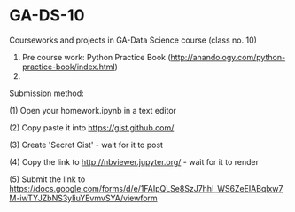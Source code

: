 # GA-DS-10
Courseworks and projects in GA-Data Science course (class no. 10)

1. Pre course work: Python Practice Book (http://anandology.com/python-practice-book/index.html)
2. 



Submission method:

(1) Open your homework.ipynb in a text editor

(2) Copy paste it into https://gist.github.com/

(3) Create 'Secret Gist' - wait for it to post

(4) Copy the link to http://nbviewer.jupyter.org/ - wait for it to render

(5) Submit the link to
https://docs.google.com/forms/d/e/1FAIpQLSe8SzJ7hhI_WS6ZeEIABqlxw7M-iwTYJZbNS3yIiuYEvmvSYA/viewform
